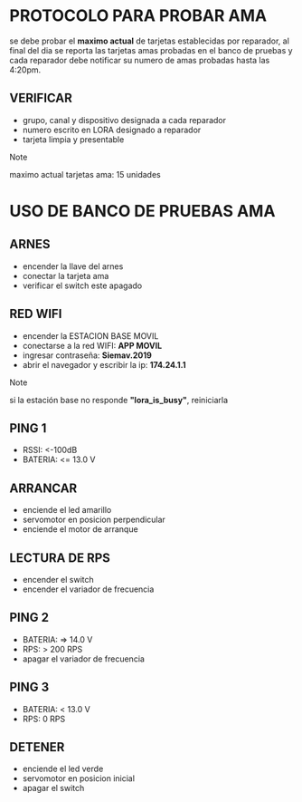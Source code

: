# PROTOCOLO PARA PROBAR AMA
se debe probar el **maximo actual** de tarjetas establecidas por reparador, al final del dia se reporta las tarjetas amas probadas en el banco de pruebas y cada reparador debe notificar su numero de amas probadas hasta las 4:20pm.
## VERIFICAR
- grupo, canal y dispositivo designada a cada reparador
- numero escrito en LORA designado a reparador
- tarjeta limpia y presentable
> [!NOTE]
> maximo actual tarjetas ama: 15 unidades

# USO DE BANCO DE PRUEBAS AMA
## ARNES
- encender la llave del arnes
- conectar la tarjeta ama 
- verificar el switch este apagado
## RED WIFI
- encender la ESTACION BASE MOVIL
- conectarse a la red WIFI: **APP MOVIL**
- ingresar contraseña: **Siemav.2019**
- abrir el navegador y escribir la ip: **174.24.1.1**
> [!NOTE]
> si la estación base no responde **"lora_is_busy"**, reiniciarla 
## PING 1 
- RSSI: <-100dB
- BATERIA: <= 13.0 V
## ARRANCAR
- enciende el led amarillo 
- servomotor en posicion perpendicular
- enciende el motor de arranque 
## LECTURA DE RPS 
- encender el switch
- encender el variador de frecuencia
## PING 2
- BATERIA: => 14.0 V
- RPS: > 200 RPS
- apagar el variador de frecuencia
## PING 3
- BATERIA: < 13.0 V
- RPS: 0 RPS
## DETENER 
- enciende el led verde 
- servomotor en posicion inicial
- apagar el switch


